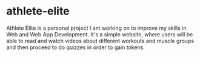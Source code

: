 # athlete-elite
Athlete Elite is a personal project I am working on to improve my skills in Web and Web App Development. It's a simple website, where users will be able to read and watch videos about different workouts and muscle groups and then proceed to do quizzes in order to gain tokens.
